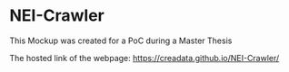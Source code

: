 # NEI-Crawler

This Mockup was created for a PoC during a Master Thesis

The hosted link of the webpage: https://creadata.github.io/NEI-Crawler/
